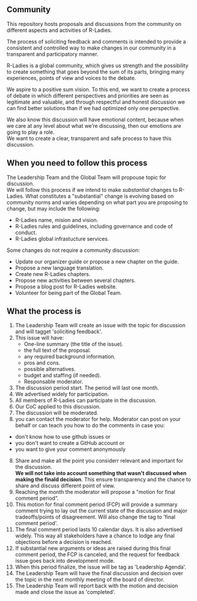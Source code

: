## Community 

This repository hosts proposals and discussions from the community 
on different aspects and activities of R-Ladies.

The process of soliciting feedback and comments is intended to provide a consistent 
and controlled way to make changes in our community in a transparent and participatory manner. 

R-Ladies is a global community, which gives us strength and the possibility to create something 
that goes beyond the sum of its parts, bringing many experiences, points of view and voices to the debate.

We aspire to a positive sum vision. To this end, we want to create a process of debate 
in which different perspectives and priorities are seen as legitimate and valuable, 
and through respectful and honest discussion we can find better solutions 
than if we had optimized only one perspective.

We also know this discussion will have emotional content, because when we care at 
any level about what we’re discussing, then our emotions are going to play a role.  
We want to create a clear, transparent and safe process to have this discussion.

## When you need to follow this process

The Leadership Team and the Global Team will propouse topic for discussion.  
We will follow this process if we intend to make _substantial_ changes to R-Ladies.
What constitutes a "substantial" change is evolving based on community norms and 
varies depending on what part you are proposing to change, but may include the following:

- R-Ladies name, mision and vision.
- R-Ladies rules and guidelines, including governance and code of conduct.
- R-Ladies global infrastucture services.

Some changes do not require a community discussion:

- Update our organizer guide or propose a new chapter on the guide.
- Propose a new language translation.
- Create new R-Ladies chapters.
- Propose new activities between several chapters.
- Propose a blog post for R-Ladies website.
- Volunteer for being part of the Global Team.

## What the process is

1. The Leadership Team will create an issue with the topic for discussion and will tagget 'soliciting feedback'.
2. This issue will have:
    * One-line summary (the title of the issue).
    * the full text of the proposal.
    * any required background information.
    * pros and cons.
    * possible alternatives.
    * budget and staffing (if needed).
    * Responsable moderator.
3. The discussion period start. The period will last one month. 
4. We advertised widely for participation. 
4. All members of R-Ladies can participate in the discussion. 
5. Our CoC applied to this discussion.
6. The discussion will be moderated.
7. you can contact the moderator for help.  Moderator can post on 
your behalf or can teach you how to do the comments in case you:
  - don't know how to use github issues or 
  - you don't want to create a GitHub account or
  - you want to give your comment anonymously
8. Share and make all the point you considerr relevant and important for the discussion.  
__We will not take into account something that wasn't discussed when making the finald decision__. 
This ensure transparency and the chance to share and discuss different point of view.
9. Reaching the month the moderator will propose a "motion for final comment period".
10. This motion for final comment period (FCP) will provide a summary comment trying to lay out 
the current state of the discussion and major tradeoffs/points of disagreement. Will also change the tag to 'final comment period'.
11. The final comment period lasts 10 calendar days. It is also advertised widely. This way all stakeholders have a chance to lodge 
any final objections before a decision is reached.
12. If substantial new arguments or ideas are raised during this final comment period, the FCP is canceled, 
and the request for feedback issue goes back into development mode.
13. When this period finalize, the issue will be tag as 'Leadership Agenda'.
14. The Leadership Team will have the final discussion and decision over the topic in the next monthly meeting
of the board of director.
15. The Leadership Team will report back with the motion and decision made and 
close the issue as 'completed'.
